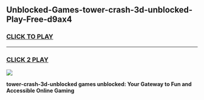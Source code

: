 
## Unblocked-Games-tower-crash-3d-unblocked-Play-Free-d9ax4
<h3>
<a href="https://premium76.site?title=tower-crash-3d-unblocked&ref=10A">CLICK TO PLAY</a></h3>
<hr>

<h3>
<a href="https://premium76.site?title=tower-crash-3d-unblocked&ref=10A">CLICK 2 PLAY</a>
  
</h3>

<a href="https://premium76.site?title=tower-crash-3d-unblocked&ref=10A"><img src="https://clearcache.store/games.png"></a>


**tower-crash-3d-unblocked games unblocked: Your Gateway to Fun and Accessible Online Gaming**
